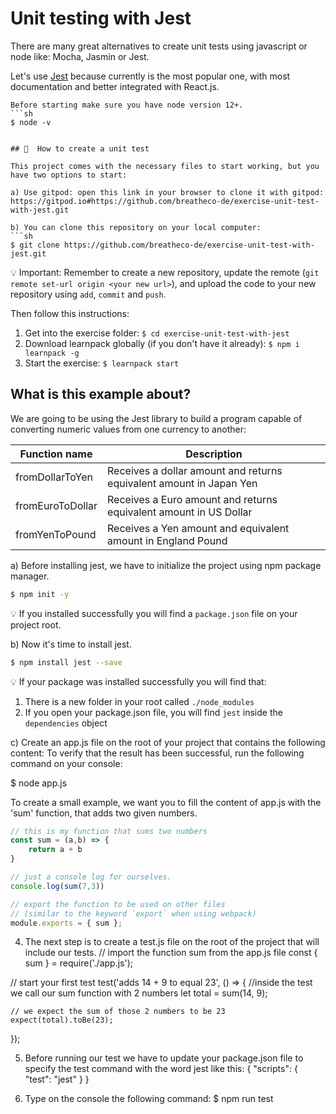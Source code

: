 # Unit testing with Jest

There are many great alternatives to create unit tests using javascript or node like: Mocha, Jasmin or Jest.

Let's use [Jest](https://jestjs.io/) because currently is the most popular one, with most documentation and better integrated with React.js.

```
Before starting make sure you have node version 12+.
```sh
$ node -v
```
```

## 🌱  How to create a unit test

This project comes with the necessary files to start working, but you have two options to start:

a) Use gitpod: open this link in your browser to clone it with gitpod: https://gitpod.io#https://github.com/breatheco-de/exercise-unit-test-with-jest.git

b) You can clone this repository on your local computer:
```sh
$ git clone https://github.com/breatheco-de/exercise-unit-test-with-jest.git
```
💡 Important: Remember to create a new repository, update the remote (`git remote set-url origin <your new url>`), and upload the code to your new repository using `add`, `commit` and `push`.

Then follow this instructions:

1. Get into the exercise folder: `$ cd exercise-unit-test-with-jest`
2. Download learnpack globally (if you don't have it already): `$ npm i learnpack -g`
3. Start the exercise: `$ learnpack start`

## What is this example about?

We are going to be using the Jest library to build a program capable of converting numeric values from one currency to another:

| Function name     | Description                                                           |
| ----------------- | --------------------------------------------------------------------- |
| fromDollarToYen   | Receives a dollar amount and returns equivalent amount in Japan Yen   |
| fromEuroToDollar  | Receives a Euro amount and returns equivalent amount in US Dollar     |
| fromYenToPound    | Receives a Yen amount and equivalent amount in England Pound          |



a) Before installing jest, we have to initialize the project using npm package manager.

```sh
$ npm init -y
```
💡 If you installed successfully you will find a `package.json` file on your project root.


b) Now it's time to install jest.

```sh
$ npm install jest --save
```
💡 If your package was installed successfully you will find that:

1. There is a new folder in your root called `./node_modules`
2. If you open your package.json file, you will find `jest` inside the `dependencies` object

c) Create an app.js file on the root of your project that contains the following content:
To verify that the result has been successful, run the following command on your console:

$ node app.js

To create a small example, we want you to fill the content of app.js with the 'sum' function, that adds two given numbers.
```js
// this is my function that sums two numbers
const sum = (a,b) => {
    return a + b
}

// just a console log for ourselves.
console.log(sum(7,3))

// export the function to be used on other files
// (similar to the keyword `export` when using webpack)
module.exports = { sum };
```
4. The next step is to create a test.js file on the root of the project that will include our tests.
// import the function sum from the app.js file
const { sum } = require('./app.js');

// start your first test
test('adds 14 + 9 to equal 23', () => {
    //inside the test we call our sum function with 2 numbers
    let total = sum(14, 9);

    // we expect the sum of those 2 numbers to be 23
    expect(total).toBe(23);
});

5. Before running our test we have to update your package.json file to specify the test command with the word jest like this:
{
  "scripts": {
    "test": "jest"
  }
}

6. Type on the console the following command:
$ npm run test
